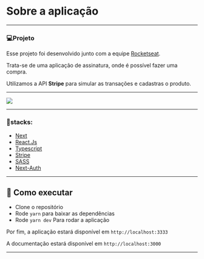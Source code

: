# Sobre a aplicação

---

### 💻Projeto

Esse projeto foi desenvolvido junto com a equipe <a href="https://www.rocketseat.com.br/">Rocketseat</a>.

Trata-se de uma aplicação de assinatura, onde é possível fazer uma compra.

Utilizamos a API <strong>Stripe</strong> para simular as transações e cadastras o produto.

---

<img src='https://ik.imagekit.io/mbrites/Captura_de_tela_de_2022-05-22_00-23-42_7lxresrfn.png?ik-sdk-version=javascript-1.4.3&updatedAt=1653190113562'>

---

### 🍃stacks:

- [Next](https://nextjs.org/)
- [React.Js](https://reactjs.org/)
- [Typescript](https://www.typescriptlang.org/)
- [Stripe](https://stripe.com/en-mx)
- [SASS](https://sass-lang.com/)
- [Next-Auth](https://next-auth.js.org/)

---

## 🚀 Como executar

- Clone o repositório
- Rode `yarn` para baixar as dependências
- Rode `yarn dev` Para rodar a aplicação

Por fim, a aplicação estará disponível em `http://localhost:3333`

A documentação estará disponível em `http://localhost:3000`

---